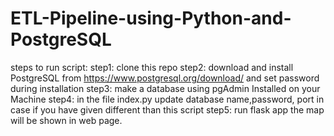 # ETL-Pipeline-using-Python-and-PostgreSQL
steps to run script:
  step1: clone this repo
  step2: download and install PostgreSQL from https://www.postgresql.org/download/ and set password during installation
  step3: make a database using pgAdmin Installed on your Machine
  step4: in the file index.py update database name,password, port in case if you have given different than this script
  step5: run flask app the map will be shown in web page.
